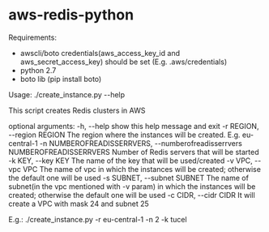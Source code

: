 # aws-redis-python

Requirements:
- awscli/boto credentials(aws_access_key_id and aws_secret_access_key) should be set (E.g. .aws/credentials)
- python 2.7
- boto lib (pip install boto)

Usage:
./create_instance.py --help

This script creates Redis clusters in AWS

optional arguments:
  -h, --help            show this help message and exit
  -r REGION, --region REGION
                        The region where the instances will be created. E.g.
                        eu-central-1
  -n NUMBEROFREADISSERRVERS, --numberofreadisserrvers NUMBEROFREADISSERRVERS
                        Number of Redis servers that will be started
  -k KEY, --key KEY     The name of the key that will be used/created
  -v VPC, --vpc VPC     The name of vpc in which the instances will be
                        created; otherwise the default one will be used
  -s SUBNET, --subnet SUBNET
                        The name of subnet(in the vpc mentioned with -v param)
                        in which the instances will be created; otherwise the
                        default one will be used
  -c CIDR, --cidr CIDR  It will create a VPC with mask 24 and subnet 25

E.g.: ./create_instance.py -r eu-central-1 -n 2 -k tucel
